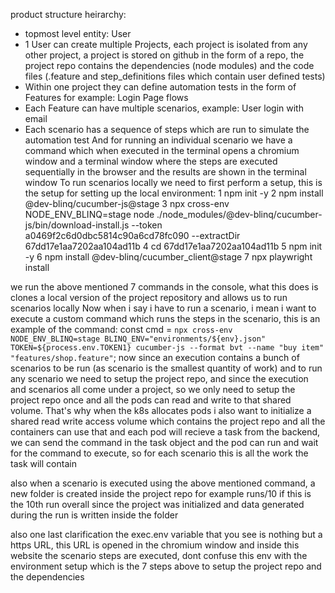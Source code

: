 product structure heirarchy:
 - topmost level entity: User
 - 1 User can create multiple Projects, each project is isolated from any other project, a project is stored on github in the form of a repo, the project repo contains the dependencies (node modules) and the code files (.feature and step_definitions files which contain user defined tests)
 - Within one project they can define automation tests in the form of Features for example: Login Page flows
 - Each Feature can have multiple scenarios, example: User login with email
 - Each scenario has a sequence of steps which are run to simulate the automation test
And for running an individual scenario we have a command which when executed in the terminal opens a chromium window and a terminal window where the steps are executed sequentially in the browser and the results are shown in the terminal window
To run scenarios locally we need to first perform a setup, this is the setup for setting up the local environment:
1
npm init -y
2
npm install @dev-blinq/cucumber-js@stage
3
npx cross-env NODE_ENV_BLINQ=stage node ./node_modules/@dev-blinq/cucumber-js/bin/download-install.js --token a0469f2c6d0dbc5814c90a6cd78fc090 --extractDir 67dd17e1aa7202aa104ad11b
4
cd 67dd17e1aa7202aa104ad11b
5
npm init -y
6
npm install @dev-blinq/cucumber_client@stage
7
npx playwright install

we run the above mentioned 7 commands in the console, what this does is clones a local version of the project repository and allows us to run scenarios locally
Now when i say i have to run a scenario, i mean i want to execute a custom command which runs the steps in the scenario, this is an example of the command:
const cmd = `npx cross-env NODE_ENV_BLINQ=stage BLINQ_ENV="environments/${env}.json" TOKEN=${process.env.TOKEN1} cucumber-js --format bvt --name "buy item" "features/shop.feature"`;
now since an execution contains a bunch of scenarios to be run (as scenario is the smallest quantity of work) and to run any scenario we need to setup the project repo, and since the execution and scenarios all come under a project, so we only need to setup the project repo once and all the pods can read and write to that shared volume. That's why when the k8s allocates pods i also want to initialize a shared read write access volume which contains the project repo and all the containers can use that and each pod will recieve a task from the backend, we can send the command in the task object and the pod can run and wait for the command to execute, so for each scenario this is all the work the task will contain

also when a scenario is executed using the above mentioned command, a new folder is created inside the project repo for example runs/10 if this is the 10th run overall since the project was initialized and data generated during the run is written inside the folder

also one last clarification the exec.env variable that you see is nothing but a https URL, this URL is opened in the chromium window and inside this website the scenario steps are executed, dont confuse this env with the environment setup which is the 7 steps above to setup the project repo and the dependencies